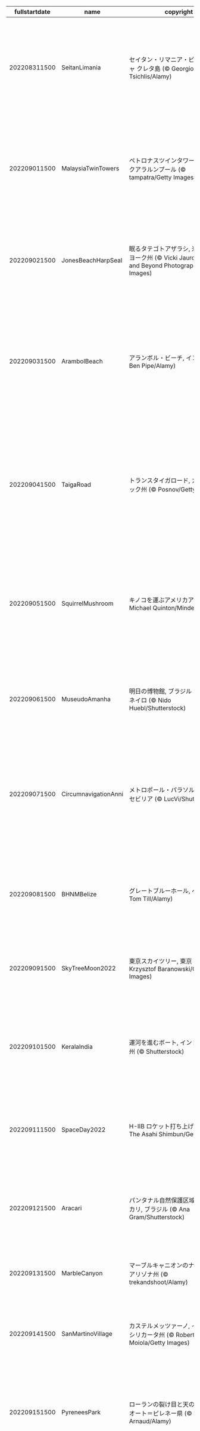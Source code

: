 |fullstartdate|name|copyright|title|image|
|--|--|--|--|--|
202208311500|SeitanLimania|セイタン・リマニア・ビーチ, ギリシャ クレタ島 (© Georgios Tsichlis/Alamy)|クレタ島の隠れ家ビーチ|![](/ja-JP/2022/09/202208311500SeitanLimania.jpg)|
202209011500|MalaysiaTwinTowers|ペトロナスツインタワー, マレーシア クアラルンプール (© tampatra/Getty Images)|マレーシアの双子タワー|![](/ja-JP/2022/09/202209011500MalaysiaTwinTowers.jpg)|
202209021500|JonesBeachHarpSeal|眠るタテゴトアザラシ, 米国 ニューヨーク州  (© Vicki Jauron, Babylon and Beyond Photography/Getty Images)|今日は秋の睡眠の日|![](/ja-JP/2022/09/202209021500JonesBeachHarpSeal.jpg)|
202209031500|ArambolBeach|アランボル・ビーチ, インド ゴア (© Ben Pipe/Alamy)|インド、ゴアのビーチリゾート|![](/ja-JP/2022/09/202209031500ArambolBeach.jpg)|
202209041500|TaigaRoad|トランスタイガロード, カナダ ケベック州 (© Posnov/Getty Images)|カナダのトランスタイガロード|![](/ja-JP/2022/09/202209041500TaigaRoad.jpg)|
202209051500|SquirrelMushroom|キノコを運ぶアメリカアカリス  (© Michael Quinton/Minden Pictures)|キノコを運ぶアメリカアカリス|![](/ja-JP/2022/09/202209051500SquirrelMushroom.jpg)|
202209061500|MuseudoAmanha|明日の博物館, ブラジル リオデジャネイロ (© Nido Huebl/Shutterstock)|ブラジル独立 200 周年|![](/ja-JP/2022/09/202209061500MuseudoAmanha.jpg)|
202209071500|CircumnavigationAnni|メトロポール・パラソル, スペイン セビリア (© LucVi/Shutterstock)|マゼランの世界周航 500 周年|![](/ja-JP/2022/09/202209071500CircumnavigationAnni.jpg)|
202209081500|BHNMBelize|グレートブルーホール, ベリーズ (© Tom Till/Alamy)|グレートブルーホール|![](/ja-JP/2022/09/202209081500BHNMBelize.jpg)|
202209091500|SkyTreeMoon2022|東京スカイツリー, 東京 墨田区 (© Krzysztof Baranowski/Getty Images)|今日は十五夜|![](/ja-JP/2022/09/202209091500SkyTreeMoon2022.jpg)|
202209101500|KeralaIndia|運河を進むボート, インド ケーララ州 (© Shutterstock)|バックウォータークルーズ|![](/ja-JP/2022/09/202209101500KeralaIndia.jpg)|
202209111500|SpaceDay2022|H-IIB ロケット打ち上げ, 鹿児島 (© The Asahi Shimbun/Getty Images)|今日は宇宙の日|![](/ja-JP/2022/09/202209111500SpaceDay2022.jpg)|
202209121500|Aracari|パンタナル自然保護区域の栗耳アラカリ, ブラジル (© Ana Gram/Shutterstock)|生物の楽園パンタナル|![](/ja-JP/2022/09/202209121500Aracari.jpg)|
202209131500|MarbleCanyon|マーブルキャニオンのナバホ橋, 米国 アリゾナ州 (© trekandshoot/Alamy)|ナバホ橋|![](/ja-JP/2022/09/202209131500MarbleCanyon.jpg)|
202209141500|SanMartinoVillage|カステルメッツァーノ, イタリア バシリカータ州 (© Roberto Moiola/Getty Images)|カステルメッツァーノ|![](/ja-JP/2022/09/202209141500SanMartinoVillage.jpg)|
202209151500|PyreneesPark|ローランの裂け目と天の川, フランス オート＝ピレネー県 (© SPANI Arnaud/Alamy)|ローランの裂け目|![](/ja-JP/2022/09/202209151500PyreneesPark.jpg)|
202209161500|Wellenflug|オクトーバーフェスト, ドイツ ミュンヘン (© Karl-Josef Hildenbrand/Getty Images)|ドイツのオクトーバーフェスト|![](/ja-JP/2022/09/202209161500Wellenflug.jpg)|
202209171500|ArashiyamaBamboo|竹林の小径, 京都 嵐山 (© Razvan Ciuca/Getty Images)|今日は世界竹の日|![](/ja-JP/2022/09/202209171500ArashiyamaBamboo.jpg)|
202209181500|OldOwl2022|樹木に溶け込むフクロウ (© Shin Yoshino/Minden)|今日は敬老の日|![](/ja-JP/2022/09/202209181500OldOwl2022.jpg)|
202209191500|SitkaOtters|ラッコの群れ, 米国 アラスカ州 (© Robert Harding/Offset/Shutterstock)|今週はラッコ啓蒙週間|![](/ja-JP/2022/09/202209191500SitkaOtters.jpg)|
202209201500|PWPeaceDoves|”Peace Doves” ピーター・ウォーカー,  イギリス リヴァプール (© PAUL ELLIS/AFP via Getty Images)|今日は国際平和デー|![](/ja-JP/2022/09/202209201500PWPeaceDoves.jpg)|
202209211500|RhinocerosUnicornis|インドサイ, インド アッサム州 (© Robert Harding World Imagery/Shutterstock)|今日は世界サイの日|![](/ja-JP/2022/09/202209211500RhinocerosUnicornis.jpg)|
202209221500|LastDollarRoad|アスペンの紅葉 ラストダラーロード, 米国 コロラド州 (© Grant Ordelheide/Tandem Stills + Motion)|今日は秋分の日|![](/ja-JP/2022/09/202209221500LastDollarRoad.jpg)|
202209231500|DarkSkyAcadia|アーカディア国立公園の夜空に架かる天の川, 米国 メイン州 (© Harry Collins/Getty Images)|アーカディア国立公園|![](/ja-JP/2022/09/202209231500DarkSkyAcadia.jpg)|
202209241500|AmazonMangroves|空から見たベレン, ブラジル (© Curioso.Photography/Shutterstock)|今日は世界川の日|![](/ja-JP/2022/09/202209241500AmazonMangroves.jpg)|
202209251500|SusitnaRiver|スシトナ川、カリブーのカップル, 米国 アラスカ州 (© Tim Plowden/Alamy)|スシトナ川|![](/ja-JP/2022/09/202209251500SusitnaRiver.jpg)|
202209261500|YellowstoneUGB|イエローストーン国立公園, 米国 (© Ray Urner/Tandem Stills + Motion)|イエローストーン国立公園|![](/ja-JP/2022/09/202209261500YellowstoneUGB.jpg)|
202209271500|FosterCoveredBridge|フォスターの屋根付き橋, 米国 バーモント州 (© Alan Majchrowicz/Getty Images)|フォスターの屋根付き橋|![](/ja-JP/2022/09/202209271500FosterCoveredBridge.jpg)|
202209281500|InfiniD|世界ウェアラブルアートショー, ニュージーランド ウェリントン (© Hagen Hopkins/Getty Images for World of WearableArt)|世界ウェアラブルアートショー|![](/ja-JP/2022/09/202209281500InfiniD.jpg)|
202209291500|EubalaenaAustralis|バルデス半島沖のミナミセミクジラ, アルゼンチン (© Gabriel Rojo/Minden Pictures)|ミナミセミクジラの移動|![](/ja-JP/2022/09/202209291500EubalaenaAustralis.jpg)|
202209301500|BridalVeilFalls|ヨセミテ国立公園 ブライダルベール滝, 米国 カリフォルニア州 (© Jeff Foott/Minden Pictures)|ヨセミテ国立公園 132 周年|![](/ja-JP/2022/09/202209301500BridalVeilFalls.jpg)|
